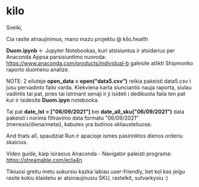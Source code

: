 # kilo

Sveiki, 

Cia rasite atnaujinimus, mano mazu projektu @ kilo.health

**Duom.ipynb** <- Jupyter Notebookas, kuri atsisiuntus ir atsidarius per Anaconda Appsa parsisiuntimo nuoroda: https://www.anaconda.com/products/individual-b galesite atlikti Shipmonko raporto duomenu analize. 

NOTE: 2 eiluteje  **open_data = open("data5.csv")** reikia pakeisti data5.csv i jusu pervadinto failo varda. Kiekviena karta siunciantis nauja raporta, siulau vadintis tai pat, pries tai istrinant senaji ir ji isideti i dedikuota faila ten pat kur ir isidesite  **Duom.ipyn** notebooka.

Tai pat **date_lst = ["06/09/2021"]** bei **date_all_sku("06/09/2021")** data pakeisti i norima filtravimo data formatu "06/09/2021" (menesis/diena/metai), kabutes yra butinos skliausteliuose.

And thats all, spaudziat Run ir apacioje ismes pasirinktos dienos orderiu skaicius. 

Video guide, kaip isirasius Anaconda - Navigator paleisti programa: https://streamable.com/ecla4n

Tikiuosi greitu metu sukursiu kazka labiau user-friendly, bet kol kas jeigu rasite kokiu klaideliu ar atsinaujinusiu SKU, rastelkit, sutvarkysiu :)

